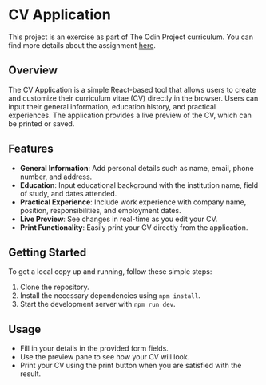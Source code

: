 # CV Application

This project is an exercise as part of The Odin Project curriculum. You can find more details about the assignment [here](https://www.theodinproject.com/lessons/node-path-react-new-cv-application).

## Overview

The CV Application is a simple React-based tool that allows users to create and customize their curriculum vitae (CV) directly in the browser. Users can input their general information, education history, and practical experiences. The application provides a live preview of the CV, which can be printed or saved.

## Features

- **General Information**: Add personal details such as name, email, phone number, and address.
- **Education**: Input educational background with the institution name, field of study, and dates attended.
- **Practical Experience**: Include work experience with company name, position, responsibilities, and employment dates.
- **Live Preview**: See changes in real-time as you edit your CV.
- **Print Functionality**: Easily print your CV directly from the application.

## Getting Started

To get a local copy up and running, follow these simple steps:

1. Clone the repository.
2. Install the necessary dependencies using `npm install`.
3. Start the development server with `npm run dev`.

## Usage

- Fill in your details in the provided form fields.
- Use the preview pane to see how your CV will look.
- Print your CV using the print button when you are satisfied with the result.
